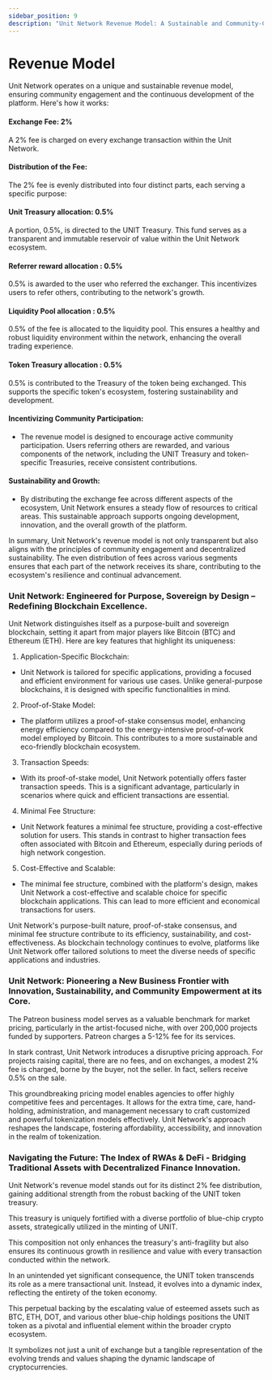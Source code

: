 ```yaml
---
sidebar_position: 9
description: "Unit Network Revenue Model: A Sustainable and Community-Centric Approach"
---
```


# Revenue Model

Unit Network operates on a unique and sustainable revenue model, ensuring community engagement and the continuous development of the platform. Here's how it works:

#### Exchange Fee: 2%

A 2% fee is charged on every exchange transaction within the Unit Network.

#### Distribution of the Fee:

The 2% fee is evenly distributed into four distinct parts, each serving a specific purpose:

#### Unit Treasury allocation: 0.5%

A portion, 0.5%, is directed to the UNIT Treasury. This fund serves as a transparent and immutable reservoir of value within the Unit Network ecosystem.

#### Referrer reward allocation : 0.5%

0.5% is awarded to the user who referred the exchanger. This incentivizes users to refer others, contributing to the network's growth.

#### Liquidity Pool allocation : 0.5%

0.5% of the fee is allocated to the liquidity pool. This ensures a healthy and robust liquidity environment within the network, enhancing the overall trading experience.

#### Token Treasury allocation : 0.5%

0.5% is contributed to the Treasury of the token being exchanged. This supports the specific token's ecosystem, fostering sustainability and development.

#### ​Incentivizing Community Participation:

- The revenue model is designed to encourage active community participation. Users referring others are rewarded, and various components of the network, including the UNIT Treasury and token-specific Treasuries, receive consistent contributions.

#### Sustainability and Growth:

- By distributing the exchange fee across different aspects of the ecosystem, Unit Network ensures a steady flow of resources to critical areas. This sustainable approach supports ongoing development, innovation, and the overall growth of the platform.

In summary, Unit Network's revenue model is not only transparent but also aligns with the principles of community engagement and decentralized sustainability. The even distribution of fees across various segments ensures that each part of the network receives its share, contributing to the ecosystem's resilience and continual advancement.

### Unit Network: Engineered for Purpose, Sovereign by Design – Redefining Blockchain Excellence.

Unit Network distinguishes itself as a purpose-built and sovereign blockchain, setting it apart from major players like Bitcoin (BTC) and Ethereum (ETH). Here are key features that highlight its uniqueness:

1. Application-Specific Blockchain:

- Unit Network is tailored for specific applications, providing a focused and efficient environment for various use cases. Unlike general-purpose blockchains, it is designed with specific functionalities in mind.

2. Proof-of-Stake Model:

- The platform utilizes a proof-of-stake consensus model, enhancing energy efficiency compared to the energy-intensive proof-of-work model employed by Bitcoin. This contributes to a more sustainable and eco-friendly blockchain ecosystem.

3. Transaction Speeds:

- With its proof-of-stake model, Unit Network potentially offers faster transaction speeds. This is a significant advantage, particularly in scenarios where quick and efficient transactions are essential.

4. Minimal Fee Structure:

- Unit Network features a minimal fee structure, providing a cost-effective solution for users. This stands in contrast to higher transaction fees often associated with Bitcoin and Ethereum, especially during periods of high network congestion.

5. Cost-Effective and Scalable:

- The minimal fee structure, combined with the platform's design, makes Unit Network a cost-effective and scalable choice for specific blockchain applications. This can lead to more efficient and economical transactions for users.

Unit Network's purpose-built nature, proof-of-stake consensus, and minimal fee structure contribute to its efficiency, sustainability, and cost-effectiveness. As blockchain technology continues to evolve, platforms like Unit Network offer tailored solutions to meet the diverse needs of specific applications and industries.

### Unit Network: Pioneering a New Business Frontier with Innovation, Sustainability, and Community Empowerment at its Core.

The Patreon business model serves as a valuable benchmark for market pricing, particularly in the artist-focused niche, with over 200,000 projects funded by supporters. Patreon charges a 5-12% fee for its services.

In stark contrast, Unit Network introduces a disruptive pricing approach. For projects raising capital, there are no fees, and on exchanges, a modest 2% fee is charged, borne by the buyer, not the seller. In fact, sellers receive 0.5% on the sale.

This groundbreaking pricing model enables agencies to offer highly competitive fees and percentages. It allows for the extra time, care, hand-holding, administration, and management necessary to craft customized and powerful tokenization models effectively. Unit Network's approach reshapes the landscape, fostering affordability, accessibility, and innovation in the realm of tokenization.

### Navigating the Future: The Index of RWAs & DeFi - Bridging Traditional Assets with Decentralized Finance Innovation.

Unit Network's revenue model stands out for its distinct 2% fee distribution, gaining additional strength from the robust backing of the UNIT token treasury.

This treasury is uniquely fortified with a diverse portfolio of blue-chip crypto assets, strategically utilized in the minting of UNIT.

This composition not only enhances the treasury's anti-fragility but also ensures its continuous growth in resilience and value with every transaction conducted within the network.

In an unintended yet significant consequence, the UNIT token transcends its role as a mere transactional unit. Instead, it evolves into a dynamic index, reflecting the entirety of the token economy.

This perpetual backing by the escalating value of esteemed assets such as BTC, ETH, DOT, and various other blue-chip holdings positions the UNIT token as a pivotal and influential element within the broader crypto ecosystem.

It symbolizes not just a unit of exchange but a tangible representation of the evolving trends and values shaping the dynamic landscape of cryptocurrencies.
